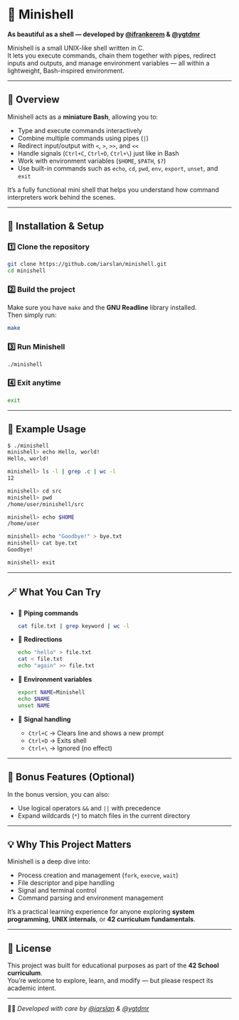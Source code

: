 # 🐚 Minishell  
**As beautiful as a shell — developed by [@ifrankerem](https://github.com/ifrankerem) & [@ygtdmr](https://github.com/ygtdmr)**  

Minishell is a small UNIX-like shell written in C.  
It lets you execute commands, chain them together with pipes, redirect inputs and outputs, and manage environment variables — all within a lightweight, Bash-inspired environment.

---

## 🚀 Overview

Minishell acts as a **miniature Bash**, allowing you to:
- Type and execute commands interactively
- Combine multiple commands using pipes (`|`)
- Redirect input/output with `<`, `>`, `>>`, and `<<`
- Handle signals (`Ctrl+C`, `Ctrl+D`, `Ctrl+\`) just like in Bash
- Work with environment variables (`$HOME`, `$PATH`, `$?`)
- Use built-in commands such as `echo`, `cd`, `pwd`, `env`, `export`, `unset`, and `exit`

It’s a fully functional mini shell that helps you understand how command interpreters work behind the scenes.

---

## 🧰 Installation & Setup

### 1️⃣ Clone the repository
```bash
git clone https://github.com/iarslan/minishell.git
cd minishell
```

### 2️⃣ Build the project
Make sure you have `make` and the **GNU Readline** library installed.  
Then simply run:
```bash
make
```

### 3️⃣ Run Minishell
```bash
./minishell
```

### 4️⃣ Exit anytime
```bash
exit
```

---

## 💬 Example Usage

```bash
$ ./minishell
minishell> echo Hello, world!
Hello, world!

minishell> ls -l | grep .c | wc -l
12

minishell> cd src
minishell> pwd
/home/user/minishell/src

minishell> echo $HOME
/home/user

minishell> echo "Goodbye!" > bye.txt
minishell> cat bye.txt
Goodbye!

minishell> exit
```

---

## 🪄 What You Can Try

- 🔁 **Piping commands**
  ```bash
  cat file.txt | grep keyword | wc -l
  ```

- 📂 **Redirections**
  ```bash
  echo "hello" > file.txt
  cat < file.txt
  echo "again" >> file.txt
  ```

- 🧩 **Environment variables**
  ```bash
  export NAME=Minishell
  echo $NAME
  unset NAME
  ```

- 🧘 **Signal handling**
  - `Ctrl+C` → Clears line and shows a new prompt  
  - `Ctrl+D` → Exits shell  
  - `Ctrl+\` → Ignored (no effect)  

---

## 🌟 Bonus Features (Optional)

In the bonus version, you can also:
- Use logical operators `&&` and `||` with precedence
- Expand wildcards (`*`) to match files in the current directory

---

## 💡 Why This Project Matters

Minishell is a deep dive into:
- Process creation and management (`fork`, `execve`, `wait`)
- File descriptor and pipe handling
- Signal and terminal control
- Command parsing and environment management

It’s a practical learning experience for anyone exploring **system programming**, **UNIX internals**, or **42 curriculum fundamentals**.

---

## 📜 License

This project was built for educational purposes as part of the **42 School curriculum**.  
You’re welcome to explore, learn, and modify — but please respect its academic intent.

---

🧑‍💻 *Developed with care by [@iarslan](https://github.com/iarslan) & [@ygtdmr](https://github.com/ygtdmr)*
